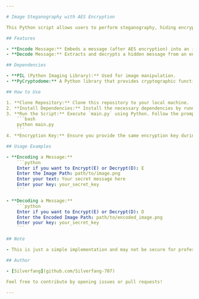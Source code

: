 ```yaml
---

# Image Steganography with AES Encryption

This Python script allows users to perform steganography, hiding encrypted messages within images using the Advanced Encryption Standard (AES) algorithm. It provides functionality for both encoding messages into images and decoding messages from encoded images.

## Features

- **Encode Message:** Embeds a message (after AES encryption) into an image using the least significant bit (LSB) technique.
- **Decode Message:** Extracts and decrypts a hidden message from an encoded image.

## Dependencies

- **PIL (Python Imaging Library):** Used for image manipulation.
- **PyCryptodome:** A Python library that provides cryptographic functions. Specifically, it uses `AES` from `Crypto.Cipher` for encryption and decryption.

## How to Use

1. **Clone Repository:** Clone this repository to your local machine.
2. **Install Dependencies:** Install the necessary dependencies by running `pip install -r requirements.txt`.
3. **Run the Script:** Execute `main.py` using Python. Follow the prompts to either encode or decode a message.
    ```bash
    python main.py
    ```
4. **Encryption Key:** Ensure you provide the same encryption key during both encoding and decoding phases to successfully retrieve the original message.

## Usage Examples

- **Encoding a Message:**
    ```python
    Enter if you want to Encrypt(E) or Decrypt(D): E
    Enter the Image Path: path/to/image.png
    Enter your text: Your secret message here
    Enter your key: your_secret_key
    ```

- **Decoding a Message:**
    ```python
    Enter if you want to Encrypt(E) or Decrypt(D): D
    Enter the Encoded Image Path: path/to/encoded_image.png
    Enter your key: your_secret_key
    ```

## Note

- This is just a simple implementation and may not be secure for professional purposes

## Author

- [Silverfang](github.com/Silverfang-707)

Feel free to contribute by opening issues or pull requests!

--- 
```

